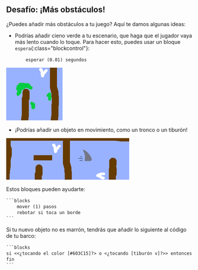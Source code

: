 ## Desafío: ¡Más obstáculos!
¿Puedes añadir más obstáculos a tu juego? Aquí te damos algunas ideas:

+ Podrías añadir cieno verde a tu escenario, que haga que el jugador vaya más lento cuando lo toque. Para hacer esto, puedes usar un bloque `espera`{:class="blockcontrol"}:

	```blocks
		esperar (0.01) segundos
	```

![screenshot](images/boat-algae.png)

+ ¡Podrías añadir un objeto en movimiento, como un tronco o un tiburón!

![screenshot](images/boat-obstacles.png)

Estos bloques pueden ayudarte:

	```blocks
		mover (1) pasos
		rebotar si toca un borde
	```

Si tu nuevo objeto no es marrón, tendrás que añadir lo siguiente al código de tu barco:

	```blocks
	si <<¿tocando el color [#603C15]?> o <¿tocando [tiburón v]?>> entonces
	fin
	```

